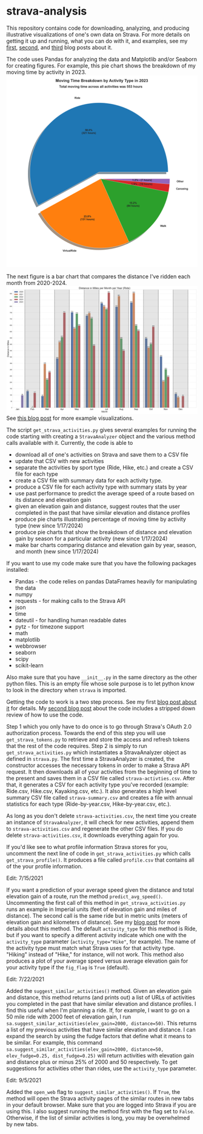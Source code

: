 # strava-analysis

This repository contains code for downloading, analyzing, and producing illustrative visualizations of one's own data on Strava. For more details on getting it up and running, what you can do with it, and examples, see my [first](https://biketobass.github.io/computer/python/software/data/strava/fitness/2021/07/13/using-python-to-analyze-strava-data.html), [second](https://biketobass.github.io/computer/python/software/data/strava/fitness/2021/07/22/updates-to-my-python-code-for-strava.html), and [third](https://biketobass.github.io/computer/python/software/data/strava/fitness/datascience/2024/01/18/making-plots-of-strava-data.html) blog posts about it.

The code uses Pandas for analyzing the data and Matplotlib and/or Seaborn for creating figures. For example, this pie chart shows the breakdown of my moving time by activity in 2023. ![Pie chart showing my moving time breakdown by activity type in 2023](all_acts_pie_2023.png)

The next figure is a bar chart that compares the distance I've ridden each month from 2020-2024. ![Bar chart comparing miles ridden per month per year](Ride_distance(miles)_bar_by_year_month_2020_2021_2022_2023_2024.png)
See [this blog post](https://biketobass.github.io/computer/python/software/data/strava/fitness/2021/07/22/making-plots-of-strava-data.html) for more example visualizations.

The script `get_strava_activities.py` gives several examples for running the code starting with creating a `StravaAnalyzer` object and the various method calls available with it. Currently, the code is able to
* download all of one's activities on Strava and save them to a CSV file
* update that CSV with new activities
* separate the activities by sport type (Ride, Hike, etc.) and create a CSV file for each type
* create a CSV file with summary data for each activity type.
* produce a CSV file for each activity type with summary stats by year
* use past performance to predict the average speed of a route based on its distance and elevation gain
* given an elevation gain and distance, suggest routes that the user completed in the past that have similar elevation and distance profiles
* produce pie charts illustrating percentage of moving time by activity type (new since 1/17/2024)
* produce pie charts that show the breakdown of distance and elevation gain by season for a particular activity (new since 1/17/2024)
* make bar charts comparing distance and elevation gain by year, season, and month (new since 1/17/2024)

If you want to use my code make sure that you have the following packages installed:
* Pandas - the code relies on pandas DataFrames heavily for manipulating the data
* numpy
* requests - for making calls to the Strava API
* json
* time
* dateutil - for handling human readable dates
* pytz - for timezone support
* math
* matplotlib
* webbrowser
* seaborn
* scipy
* scikit-learn

Also make sure that you have `__init__.py` in the same directory as the other python files. This is an empty file whose sole purpose is to let python know to look in the directory when `strava` is imported.

Getting the code to work is a two step process. See my first [blog post about it](https://biketobass.github.io/computer/python/software/data/strava/fitness/2021/07/13/using-python-to-analyze-strava-data.html) for details. My [second blog post](https://biketobass.github.io/computer/python/software/data/strava/fitness/2021/07/22/updates-to-my-python-code-for-strava.html) about the code includes a stripped down review of how to use the code.

Step 1 which you only have to do once is to go through Strava's OAuth 2.0 authorization process. Towards the end of this step you will use `get_strava_tokens.py` to retrieve and store the access and refresh tokens that the rest of the code requires. Step 2 is simply to run `get_strava_activities.py` which instantiates a StravaAnalyzer object as defined in `strava.py`. The first time a StravaAnalyzer is created, the constructor accesses the necessary tokens in order to make a Strava API request. It then downloads all of your activities from the beginning of time to the present and saves them in a CSV file called `strava-activties.csv`. After that, it generates a CSV for each activity type you've recorded (example: Ride.csv, Hike.csv, Kayaking.csv, etc.). It also generates a high level summary CSV file called `strava-summary.csv` and creates a file with annual statistics for each type (Ride-by-year.csv, Hike-by-year.csv, etc.).

As long as you don't delete `strava-activities.csv`, the next time you create an instance of `StravaAnalyzer`, it will check for new activities, append them to `strava-activities.csv` and regenerate the other CSV files. If you do delete `strava-activities.csv`, it downloads everything again for you.

If you'd like see to what profile information Strava stores for you, uncomment the next line of code in `get_strava_activities.py` which calls `get_strava_profile()`. It produces a file called `profile.csv` that contains all of the your profile information.

Edit: 7/15/2021

If you want a prediction of your average speed given the distance and total elevation gain of a route, run the method `predict_avg_speed()`. Uncommenting the first call of this method in `get_strava_activities.py` runs an example in Imperial units (feet of elevation gain and miles of distance). The second call is the same ride but in metric units (meters of elevation gain and kilometers of distance).  See my [blog post](https://biketobass.github.io/computer/python/software/data/strava/fitness/2021/07/13/using-python-to-analyze-strava-data.html) for more details about this method. The default `activity_type` for this method is Ride, but if you want to specify a different activity indicate which one with the `activity_type` parameter (`activity_type="Hike"`, for example). The name of the activity type must match what Strava uses for that activity type. "Hiking" instead of "Hike," for instance, will not work. This method also produces a plot of your average speed versus average elevation gain for your activity type if the `fig_flag` is `True` (default).

Edit: 7/22/2021

Added the `suggest_similar_activities()` method. Given an elevation gain and distance, this method returns (and prints out) a list of URLs of activities you completed in the past that have similar elevation and distance profiles. I find this useful when I'm planning a ride. If, for example, I want to go on a 50 mile ride with 2000 feet of elevation gain, I run `sa.suggest_similar_activities(elev_gain=2000, distance=50)`. This returns a list of my previous activities that have similar elevation and distance. I can expand the search by using the fudge factors that define what it means to be similar. For example, this command `sa.suggest_similar_activities(elev_gain=2000, distance=50, elev_fudge=0.25, dist_fudge=0.25)` will return activities with elevation gain and distance plus or minus 25% of 2000 and 50 respectively. To get suggestions for activities other than rides, use the `activity_type` parameter.

Edit: 9/5/2021

Added the `open_web` flag to `suggest_similar_activities()`. If
`True`, the method will open the Strava activity pages of the similar
routes in new tabs in your default browser. Make sure that you are
logged into Strava if you are using this. I also suggest running the
method first with the flag set to `False`. Otherwise, if the list of
similar activities is long, you may be overwhelmed by new tabs.
